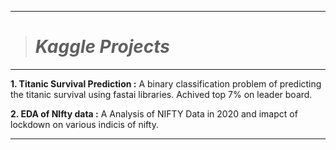 ------------------------
> # _Kaggle Projects_
------------------------

**1. Titanic Survival Prediction :** A binary classification problem of predicting the titanic survival using fastai libraries. Achived top 7% on leader board.

**2. EDA of NIfty data :** A Analysis of NIFTY Data in 2020 and imapct of lockdown on various indicis of nifty. 


--------------------------------------------------
